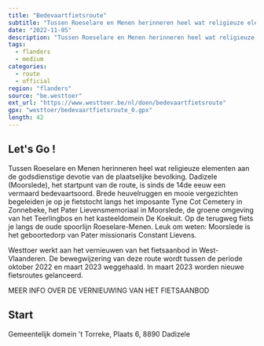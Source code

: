 ```yaml
---
title: "Bedevaartfietsroute"
subtitle: "Tussen Roeselare en Menen herinneren heel wat religieuze elementen aan de godsdienstige devotie van de plaatselijke bevolking"
date: "2022-11-05"
description: "Tussen Roeselare en Menen herinneren heel wat religieuze elementen aan de godsdienstige devotie van de plaatselijke bevolking" 
tags:
  - flanders
  - medium
categories: 
  - route
  - official
region: "flanders"
source: "be.westtoer"
ext_url: "https://www.westtoer.be/nl/doen/bedevaartfietsroute"
gpx: "westtoer/bedevaartfietsroute_0.gpx"
length: 42
---
```


## Let's Go !

Tussen Roeselare en Menen herinneren heel wat religieuze elementen aan de godsdienstige devotie van de plaatselijke bevolking. Dadizele (Moorslede), het startpunt van de route, is sinds de 14de eeuw een vermaard bedevaartsoord. Brede heuvelruggen en mooie vergezichten begeleiden je op je fietstocht langs het imposante Tyne Cot Cemetery in Zonnebeke, het Pater Lievensmemoriaal in Moorslede, de groene omgeving van het Teerlingbos en het kasteeldomein De Koekuit. Op de terugweg fiets je langs de oude spoorlijn Roeselare-Menen. Leuk om weten: Moorslede is het geboortedorp van Pater missionaris Constant Lievens.

Westtoer werkt aan het vernieuwen van het fietsaanbod in West-Vlaanderen. De bewegwijzering van deze route wordt tussen de periode oktober 2022 en maart 2023 weggehaald. In maart 2023 worden nieuwe fietsroutes gelanceerd.

MEER INFO OVER DE VERNIEUWING VAN HET FIETSAANBOD

## Start 

Gemeentelijk domein 't Torreke, Plaats 6, 8890 Dadizele 


